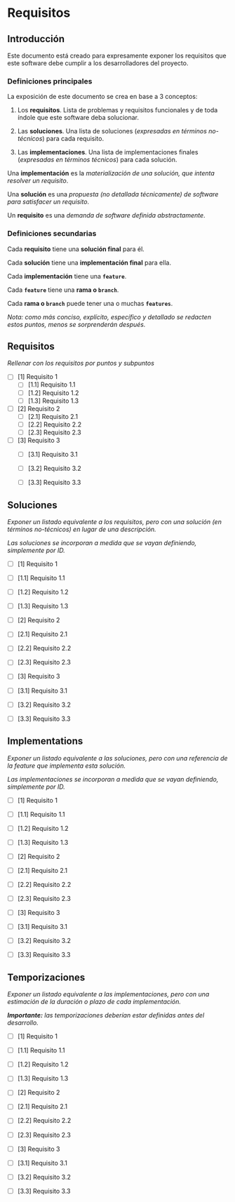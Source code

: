 # Requisitos

## Introducción

Este documento está creado para expresamente exponer los requisitos que este software debe cumplir a los desarrolladores del proyecto.

### Definiciones principales

La exposición de este documento se crea en base a 3 conceptos:

1. Los **requisitos**. Lista de problemas y requisitos funcionales y de toda índole que este software deba solucionar.

2. Las **soluciones**. Una lista de soluciones (*expresadas en términos no-técnicos*) para cada requisito.

3. Las **implementaciones**. Una lista de implementaciones finales (*expresadas en términos técnicos*) para cada solución.

Una **implementación** es la *materialización de una solución, que intenta resolver un requisito*.

Una **solución** es una *propuesta (no detallada técnicamente) de software para satisfacer un requisito*.

Un **requisito** es una *demanda de software definida abstractamente*.

### Definiciones secundarias

Cada **requisito** tiene una **solución final** para él.

Cada **solución** tiene una **implementación final** para ella.

Cada **implementación** tiene una **`feature`**.

Cada **`feature`** tiene una **rama o `branch`**.

Cada **rama o `branch`** puede tener una o muchas **`features`**.

*Nota: como más conciso, explícito, específico y detallado se redacten estos puntos, menos se sorprenderán después.*




## Requisitos

*Rellenar con los requisitos por puntos y subpuntos*

- [ ] [1] Requisito 1
   - [ ] [1.1] Requisito 1.1
   - [ ] [1.2] Requisito 1.2
   - [ ] [1.3] Requisito 1.3
- [ ] [2] Requisito 2
   - [ ] [2.1] Requisito 2.1
   - [ ] [2.2] Requisito 2.2
   - [ ] [2.3] Requisito 2.3
- [ ] [3] Requisito 3
   - [ ] [3.1] Requisito 3.1
   - [ ] [3.2] Requisito 3.2
   - [ ] [3.3] Requisito 3.3




## Soluciones

*Exponer un listado equivalente a los requisitos, pero con una solución (en términos no-técnicos) en lugar de una descripción.*

*Las soluciones se incorporan a medida que se vayan definiendo, simplemente por ID.*

- [ ] [1] Requisito 1
- [ ] [1.1] Requisito 1.1
- [ ] [1.2] Requisito 1.2
- [ ] [1.3] Requisito 1.3
- [ ] [2] Requisito 2
- [ ] [2.1] Requisito 2.1
- [ ] [2.2] Requisito 2.2
- [ ] [2.3] Requisito 2.3
- [ ] [3] Requisito 3
- [ ] [3.1] Requisito 3.1
- [ ] [3.2] Requisito 3.2
- [ ] [3.3] Requisito 3.3




## Implementations

*Exponer un listado equivalente a las soluciones, pero con una referencia de la feature que implementa esta solución.*

*Las implementaciones se incorporan a medida que se vayan definiendo, simplemente por ID.*

- [ ] [1] Requisito 1
- [ ] [1.1] Requisito 1.1
- [ ] [1.2] Requisito 1.2
- [ ] [1.3] Requisito 1.3
- [ ] [2] Requisito 2
- [ ] [2.1] Requisito 2.1
- [ ] [2.2] Requisito 2.2
- [ ] [2.3] Requisito 2.3
- [ ] [3] Requisito 3
- [ ] [3.1] Requisito 3.1
- [ ] [3.2] Requisito 3.2
- [ ] [3.3] Requisito 3.3




## Temporizaciones

*Exponer un listado equivalente a las implementaciones, pero con una estimación de la duración o plazo de cada implementación.*

***Importante:** las temporizaciones deberían estar definidas antes del desarrollo.*

- [ ] [1] Requisito 1
- [ ] [1.1] Requisito 1.1
- [ ] [1.2] Requisito 1.2
- [ ] [1.3] Requisito 1.3
- [ ] [2] Requisito 2
- [ ] [2.1] Requisito 2.1
- [ ] [2.2] Requisito 2.2
- [ ] [2.3] Requisito 2.3
- [ ] [3] Requisito 3
- [ ] [3.1] Requisito 3.1
- [ ] [3.2] Requisito 3.2
- [ ] [3.3] Requisito 3.3





